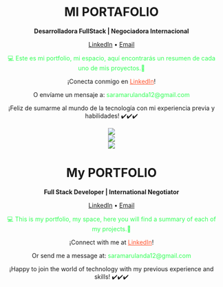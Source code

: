 <h1 align="center">MI PORTAFOLIO</h1>


<p align="center">
  <strong>Desarrolladora FullStack | Negociadora Internacional</strong>
</p>

<p align="center">
  <a href="https://www.linkedin.com/in/sara-marulanda">LinkedIn</a> •
  <a href="mailto:saramarulanda12@gmail.com">Email</a>
</p>

<p align="center">
<span style="color: #33ff57">💻 Este es mi portfolio, mi espacio, aquí encontrarás un resumen de cada uno de mis proyectos.🚀</span> 
</p>


<p align="center">
  ¡Conecta conmigo en <a href="https://www.linkedin.com/in/sara-marulanda" style="color: #ff5733">LinkedIn</a>!
</p>

<p align="center">
  O envíame un mensaje a: <span style="color: #33ff57;">saramarulanda12@gmail.com</span>
</p>

<p align="center">
  ¡Feliz de sumarme al mundo de la tecnología con mi experiencia previa y habilidades! ✔️✔️✔️
</p>

<div align="center">
    <img src="https://via.placeholder.com/900x10/FDFEFE/FDFEFE ">
</div>

<div align="center">
    <img src="https://via.placeholder.com/900x10/D7BDE2 /D7BDE2 ">
</div>

<div align="center">
    <img src="https://via.placeholder.com/900x10/FDFEFE/FDFEFE ">
</div>

<h1 align="center">My PORTFOLIO</h1>


<p align="center">
  <strong>Full Stack Developer | International Negotiator</strong>
</p>

<p align="center">
  <a href="https://www.linkedin.com/in/sara-marulanda">LinkedIn</a> •
  <a href="mailto:saramarulanda12@gmail.com">Email</a>
</p>

<p align="center">
<span style="color: #33ff57">💻 This is my portfolio, my space, here you will find a summary of each of my projects.🚀</span> 
</p>


<p align="center">
  ¡Connect with me at <a href="https://www.linkedin.com/in/sara-marulanda" style="color: #ff5733">LinkedIn</a>!
</p>

<p align="center">
  Or send me a message at: <span style="color: #33ff57;">saramarulanda12@gmail.com</span>
</p>

<p align="center">
  ¡Happy to join the world of technology with my previous experience and skills! ✔️✔️✔️
</p>
